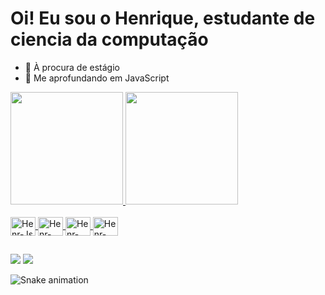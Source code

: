 # Oi! Eu sou o Henrique, estudante de ciencia da computação

- 💼 À procura de estágio
- 🌱 Me aprofundando em JavaScript

<div>
  <a href="https://beacons.ai/Ranero189">
    <img height="180cm" src="https://github-readme-stats.vercel.app/api?username=Ranero189&show_icons=true&theme=dracula&include_all_commits=true&count_private=true"/>
    <img height="180cm" src="https://github-readme-stats.vercel.app/api/top-langs/?username=Ranero189&layout=compact&langs_count=16&theme=dracula"/>
</div>
<div  style="display: inline_block"><br>
  <img align="center" alt="Henr-Js" height="30" width="40" src="https://cdn.jsdelivr.net/gh/devicons/devicon/icons/javascript/javascript-original.svg"/>
  <img align="center" alt="Henr-Csharp" height="30" width="40" src="https://cdn.jsdelivr.net/gh/devicons/devicon/icons/csharp/csharp-original.svg"/>
  <img align="center" alt="Henr-Python" height="30" width="40" src="https://cdn.jsdelivr.net/gh/devicons/devicon/icons/python/python-original.svg"/>
  <img align="center" alt="Henr-Java" height="30" width="40" src="https://cdn.jsdelivr.net/gh/devicons/devicon/icons/java/java-original.svg"/>
</div>

##

<div>
  <a href="www.linkedin.com/in/henrique-grecco" target="_blank"><img src="https://img.shields.io/badge/LinkedIn-0077B5?style=for-the-badge&logo=linkedin&logoColor=white" target="_blank"></a>
  <a href="henrique.c.grecco@outlook.com" target="_blank"><img src="https://img.shields.io/badge/Microsoft_Outlook-0078D4?style=for-the-badge&logo=microsoft-outlook&logoColor=white" target="_blank"></a>

  ![Snake animation](https://github.com/Ranero189/Ranero189/blob/output/github-contribution-grid-snake.svg)
  
</div>
